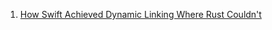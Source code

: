  1. [How Swift Achieved Dynamic Linking Where Rust Couldn't](https://gankra.github.io/blah/swift-abi/)
